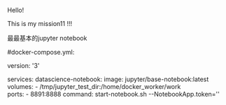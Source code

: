 Hello!

This is my mission11 !!!
 
最最基本的jupyter notebook

  #docker-compose.yml:
    
version: '3'

services:
    datascience-notebook:
        image: jupyter/base-notebook:latest
        volumes:
            - /tmp/jupyter_test_dir:/home/docker_worker/work            
        ports:
            - 8891:8888
        command: start-notebook.sh --NotebookApp.token=''
